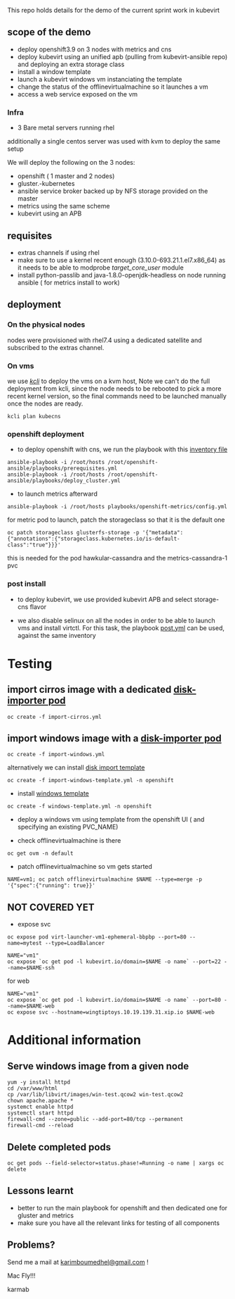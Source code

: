 This repo holds details for the demo of the current sprint work in kubevirt

## scope of the demo

- deploy openshift3.9 on 3 nodes with metrics and cns
- deploy kubevirt using an unified apb (pulling from kubevirt-ansible repo) and deploying an extra storage class
- install a window template
- launch a kubevirt windows vm instanciating the template
- change the status of the offlinevirtualmachine so it launches a vm
- access a web service exposed on the vm

### Infra

- 3 Bare metal servers running rhel

additionally a single centos server was used with kvm to deploy the same setup

We will deploy the following on the 3 nodes:

- openshift ( 1 master and 2 nodes)
- gluster.-kubernetes
- ansible service broker backed up by NFS storage provided on the master
- metrics using the same scheme
- kubevirt using an APB

## requisites

- extras channels if using rhel
- make sure to use a kernel recent enough (3.10.0-693.21.1.el7.x86_64) as it needs to be able to modprobe *target_core_user* module
- install python-passlib and java-1.8.0-openjdk-headless on node running ansible ( for metrics install to work)

## deployment

### On the physical nodes

nodes were provisioned with rhel7.4 using a dedicated satellite and subscribed to the extras channel.

### On vms

we use [*kcli*](https://github.com/karmab/kcli) to deploy the vms on a kvm host, Note we can't do the full deployment from kcli, since the node needs to be rebooted to pick a more recent kernel version, so the final commands need to be launched manually once the nodes are ready.

```
kcli plan kubecns
```

### openshift deployment

- to deploy openshift with cns, we run the playbook with this [inventory file](hosts.sample)

```
ansible-playbook -i /root/hosts /root/openshift-ansible/playbooks/prerequisites.yml
ansible-playbook -i /root/hosts /root/openshift-ansible/playbooks/deploy_cluster.yml
```

- to launch metrics afterward

```
ansible-playbook -i /root/hosts playbooks/openshift-metrics/config.yml
```

for metric pod to launch, patch the storageclass so that it is the default one

```
oc patch storageclass glusterfs-storage -p '{"metadata": {"annotations":{"storageclass.kubernetes.io/is-default-class":"true"}}}'
```

this is needed for the pod hawkular-cassandra and the metrics-cassandra-1 pvc

### post install 

- to deploy kubevirt, we use provided kubevirt APB and select storage-cns flavor

- we also disable selinux on all the nodes in order to be able to launch vms and install virtctl. For this task, the playbook [post.yml](post.yml) can be used, against the same inventory

## 

# Testing

## import cirros image with a dedicated [disk-importer pod](import-windows.yml)

```
oc create -f import-cirros.yml
```

## import windows image with a [disk-importer pod](import-windows.yml)

```
oc create -f import-windows.yml
```

alternatively we can install [disk import template](import-windows-template.yml)

```
oc create -f import-windows-template.yml -n openshift
```

- install [windows template](windows-template.yml)

```
oc create -f windows-template.yml -n openshift
```

- deploy a windows vm using template from the openshift UI ( and specifying an existing PVC_NAME)

- check offlinevirtualmachine is there 

```
oc get ovm -n default
```

- patch offlinevirtualmachine so vm gets started

```
NAME=vm1; oc patch offlinevirtualmachine $NAME --type=merge -p '{"spec":{"running": true}}'
```


## NOT COVERED YET

- expose svc 

```
oc expose pod virt-launcher-vm1-ephemeral-bbpbp --port=80 --name=mytest --type=LoadBalancer
```

```
NAME="vm1"
oc expose `oc get pod -l kubevirt.io/domain=$NAME -o name` --port=22 --name=$NAME-ssh
```

for web

```
NAME="vm1"
oc expose `oc get pod -l kubevirt.io/domain=$NAME -o name` --port=80 --name=$NAME-web
oc expose svc --hostname=wingtiptoys.10.19.139.31.xip.io $NAME-web
```

# Additional information

## Serve windows image from a given node

```
yum -y install httpd
cd /var/www/html
cp /var/lib/libvirt/images/win-test.qcow2 win-test.qcow2
chown apache.apache *
systemct enable httpd
systemctl start httpd
firewall-cmd --zone=public --add-port=80/tcp --permanent
firewall-cmd --reload
```

## Delete completed pods

```
oc get pods --field-selector=status.phase!=Running -o name | xargs oc delete
```

## Lessons learnt

- better to run the main playbook for openshift and then dedicated one for gluster and metrics
- make sure you have all the relevant links for testing of all components

## Problems?

Send me a mail at [karimboumedhel@gmail.com](mailto:karimboumedhel@gmail.com) !

Mac Fly!!!

karmab
